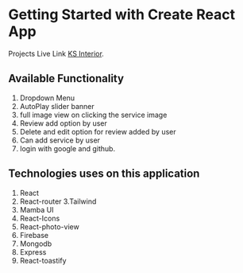 # Getting Started with Create React App

Projects Live Link [KS Interior](https://ks-interior.web.app).

## Available Functionality

1. Dropdown Menu
2. AutoPlay slider banner
3. full image view on clicking the service image
4. Review add option by user
5. Delete and edit option for review added by user
6. Can add service by user
7. login with google and github.

## Technologies uses on this application

1. React
2. React-router
   3.Tailwind
3. Mamba UI
4. React-Icons
5. React-photo-view
6. Firebase
7. Mongodb
8. Express
9. React-toastify
